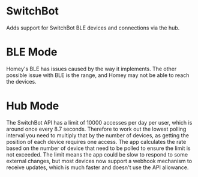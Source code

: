 # SwitchBot

Adds support for SwitchBot BLE devices and connections via the hub.

# BLE Mode
Homey's BLE has issues caused by the way it implements.
The other possible issue with BLE is the range, and Homey may not be able to reach the devices.

# Hub Mode
The SwitchBot API has a limit of 10000 accesses per day per user, which is around once every 8.7 seconds. Therefore to work out the lowest polling interval you need to multiply that by the number of devices, as getting the position of each device requires one access. The app calculates the rate based on the number of device that need to be polled to ensure the limit is not exceeded.
The limit means the app could be slow to respond to some external changes, but most devices now support a webhook mechanism to receive updates, which is much faster and doesn't use the API allowance.

